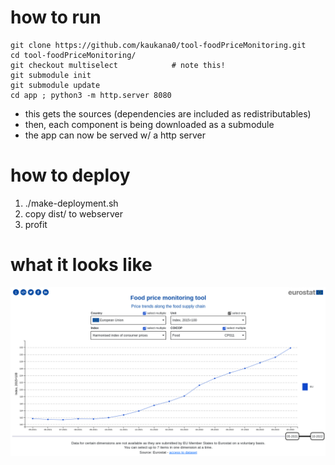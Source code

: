 # how to run

    git clone https://github.com/kaukana0/tool-foodPriceMonitoring.git
    cd tool-foodPriceMonitoring/
    git checkout multiselect            # note this!
    git submodule init
    git submodule update
    cd app ; python3 -m http.server 8080

- this gets the sources (dependencies are included as redistributables)
- then, each component is being downloaded as a submodule 
- the app can now be served w/ a http server

# how to deploy

1. ./make-deployment.sh
2. copy dist/ to webserver
3. profit

# what it looks like

![Screenshot](./app/img/screenshot.png)
